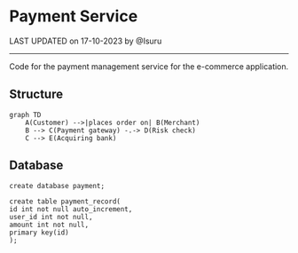 # Payment Service

LAST UPDATED on 17-10-2023 by @Isuru

---

Code for the payment management service for the e-commerce application.

## Structure
```mermaid
graph TD
    A(Customer) -->|places order on| B(Merchant)
    B --> C(Payment gateway) -.-> D(Risk check)
    C --> E(Acquiring bank)
```

## Database
```mysql
create database payment;

create table payment_record(
id int not null auto_increment,
user_id int not null,
amount int not null,
primary key(id)
);
```